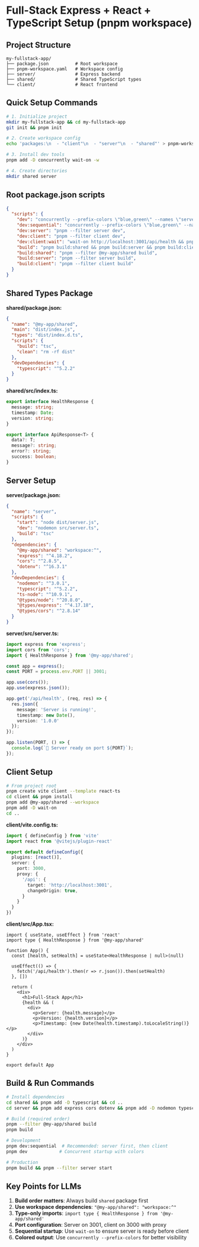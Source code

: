 # Full-Stack Express + React + TypeScript Setup (pnpm workspace)

## Project Structure
```
my-fullstack-app/
├── package.json          # Root workspace
├── pnpm-workspace.yaml   # Workspace config
├── server/               # Express backend
├── shared/               # Shared TypeScript types
└── client/               # React frontend
```

## Quick Setup Commands

```bash
# 1. Initialize project
mkdir my-fullstack-app && cd my-fullstack-app
git init && pnpm init

# 2. Create workspace config
echo 'packages:\n  - "client"\n  - "server"\n  - "shared"' > pnpm-workspace.yaml

# 3. Install dev tools
pnpm add -D concurrently wait-on -w

# 4. Create directories
mkdir shared server
```

## Root package.json scripts
```json
{
  "scripts": {
    "dev": "concurrently --prefix-colors \"blue,green\" --names \"server,client\" \"pnpm dev:server\" \"pnpm dev:client\"",
    "dev:sequential": "concurrently --prefix-colors \"blue,green\" --names \"server,client\" \"pnpm dev:server\" \"pnpm dev:client:wait\"",
    "dev:server": "pnpm --filter server dev",
    "dev:client": "pnpm --filter client dev",
    "dev:client:wait": "wait-on http://localhost:3001/api/health && pnpm --filter client dev",
    "build": "pnpm build:shared && pnpm build:server && pnpm build:client",
    "build:shared": "pnpm --filter @my-app/shared build",
    "build:server": "pnpm --filter server build",
    "build:client": "pnpm --filter client build"
  }
}
```

## Shared Types Package

**shared/package.json:**
```json
{
  "name": "@my-app/shared",
  "main": "dist/index.js",
  "types": "dist/index.d.ts",
  "scripts": {
    "build": "tsc",
    "clean": "rm -rf dist"
  },
  "devDependencies": {
    "typescript": "^5.2.2"
  }
}
```

**shared/src/index.ts:**
```typescript
export interface HealthResponse {
  message: string;
  timestamp: Date;
  version: string;
}

export interface ApiResponse<T> {
  data?: T;
  message?: string;
  error?: string;
  success: boolean;
}
```

## Server Setup

**server/package.json:**
```json
{
  "name": "server",
  "scripts": {
    "start": "node dist/server.js",
    "dev": "nodemon src/server.ts",
    "build": "tsc"
  },
  "dependencies": {
    "@my-app/shared": "workspace:^",
    "express": "^4.18.2",
    "cors": "^2.8.5",
    "dotenv": "^16.3.1"
  },
  "devDependencies": {
    "nodemon": "^3.0.1",
    "typescript": "^5.2.2",
    "ts-node": "^10.9.1",
    "@types/node": "^20.8.0",
    "@types/express": "^4.17.18",
    "@types/cors": "^2.8.14"
  }
}
```

**server/src/server.ts:**
```typescript
import express from 'express';
import cors from 'cors';
import { HealthResponse } from '@my-app/shared';

const app = express();
const PORT = process.env.PORT || 3001;

app.use(cors());
app.use(express.json());

app.get('/api/health', (req, res) => {
  res.json({
    message: 'Server is running!',
    timestamp: new Date(),
    version: '1.0.0'
  });
});

app.listen(PORT, () => {
  console.log(`🚀 Server ready on port ${PORT}`);
});
```

## Client Setup

```bash
# From project root
pnpm create vite client --template react-ts
cd client && pnpm install
pnpm add @my-app/shared --workspace
pnpm add -D wait-on
cd ..
```

**client/vite.config.ts:**
```typescript
import { defineConfig } from 'vite'
import react from '@vitejs/plugin-react'

export default defineConfig({
  plugins: [react()],
  server: {
    port: 3000,
    proxy: {
      '/api': {
        target: 'http://localhost:3001',
        changeOrigin: true,
      }
    }
  }
})
```

**client/src/App.tsx:**
```tsx
import { useState, useEffect } from 'react'
import type { HealthResponse } from '@my-app/shared'

function App() {
  const [health, setHealth] = useState<HealthResponse | null>(null)

  useEffect(() => {
    fetch('/api/health').then(r => r.json()).then(setHealth)
  }, [])

  return (
    <div>
      <h1>Full-Stack App</h1>
      {health && (
        <div>
          <p>Server: {health.message}</p>
          <p>Version: {health.version}</p>
          <p>Timestamp: {new Date(health.timestamp).toLocaleString()}</p>
        </div>
      )}
    </div>
  )
}

export default App
```

## Build & Run Commands

```bash
# Install dependencies
cd shared && pnpm add -D typescript && cd ..
cd server && pnpm add express cors dotenv && pnpm add -D nodemon typescript ts-node @types/node @types/express @types/cors && cd ..

# Build (required order)
pnpm --filter @my-app/shared build
pnpm build

# Development
pnpm dev:sequential  # Recommended: server first, then client
pnpm dev            # Concurrent startup with colors

# Production
pnpm build && pnpm --filter server start
```

## Key Points for LLMs

1. **Build order matters**: Always build `shared` package first
2. **Use workspace dependencies**: `"@my-app/shared": "workspace:^"`
2. **Type-only imports**: `import type { HealthResponse } from '@my-app/shared'`
3. **Port configuration**: Server on 3001, client on 3000 with proxy
4. **Sequential startup**: Use `wait-on` to ensure server is ready before client
5. **Colored output**: Use `concurrently --prefix-colors` for better visibility
